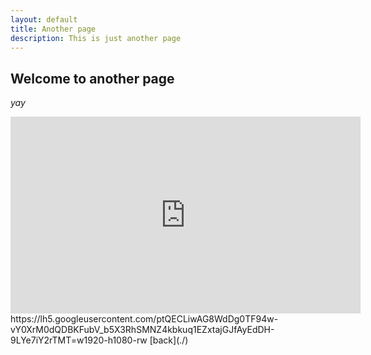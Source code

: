 ```yaml
---
layout: default
title: Another page
description: This is just another page
---
```


## Welcome to another page

_yay_
<iframe width="560" height="315" src="https://www.youtube.com/embed/g5U-ST9mj9I" title="YouTube video player" frameborder="0" allow="accelerometer; autoplay; clipboard-write; encrypted-media; gyroscope; picture-in-picture" allowfullscreen></iframe>
https://lh5.googleusercontent.com/ptQECLiwAG8WdDg0TF94w-vY0XrM0dQDBKFubV_b5X3RhSMNZ4kbkuq1EZxtajGJfAyEdDH-9LYe7iY2rTMT=w1920-h1080-rw
[back](./)
